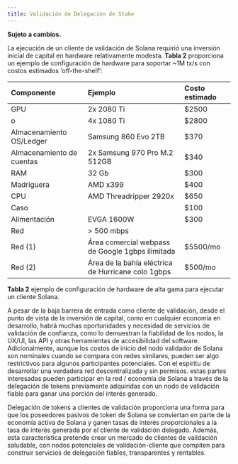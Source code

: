 ```yaml
---
title: Validación de Delegación de Stake
---
```


**Sujeto a cambios.**

La ejecución de un cliente de validación de Solana requirió una inversión inicial de capital en hardware relativamente modesta. **Tabla 2** proporciona un ejemplo de configuración de hardware para soportar ~1M tx/s con costos estimados ‘off-the-shelf’:

| Componente                | Ejemplo                                            | Costo estimado |
| :------------------------ | :------------------------------------------------- | :------------- |
| GPU                       | 2x 2080 Ti                                         | \$2500         |
| o                         | 4x 1080 Ti                                         | \$2800         |
| Almacenamiento OS/Ledger  | Samsung 860 Evo 2TB                                | \$370          |
| Almacenamiento de cuentas | 2x Samsung 970 Pro M.2 512GB                       | \$340          |
| RAM                       | 32 Gb                                              | \$300          |
| Madriguera                | AMD x399                                           | \$400          |
| CPU                       | AMD Threadripper 2920x                             | \$650          |
| Caso                      |                                                    | \$100          |
| Alimentación              | EVGA 1600W                                         | \$300          |
| Red                       | &gt; 500 mbps                                      |                |
| Red \(1\)                 | Área comercial webpass de Google 1gbps ilimitada   | \$5500/mo      |
| Red \(2\)                 | Área de la bahía eléctrica de Hurricane colo 1gbps | \$500/mo       |

**Tabla 2** ejemplo de configuración de hardware de alta gama para ejecutar un cliente Solana.

A pesar de la baja barrera de entrada como cliente de validación, desde el punto de vista de la inversión de capital, como en cualquier economía en desarrollo, habrá muchas oportunidades y necesidad de servicios de validación de confianza, como lo demuestran la fiabilidad de los nodos, la UX/UI, las API y otras herramientas de accesibilidad del software. Adicionalmente, aunque los costos de inicio del nodo validador de Solana son nominales cuando se compara con redes similares, pueden ser algo restrictivos para algunos participantes potenciales. Con el espíritu de desarrollar una verdadera red descentralizada y sin permisos. estas partes interesadas pueden participar en la red / economía de Solana a través de la delegación de tokens previamente adquiridas con un nodo de validación fiable para ganar una porción del interés generado.

Delegación de tokens a clientes de validación proporciona una forma para que los poseedores pasivos de token de Solana se conviertan en parte de la economía activa de Solana y ganen tasas de interés proporcionales a la tasa de interés generada por el cliente de validación delegado. Además, esta característica pretende crear un mercado de clientes de validación saludable, con nodos potenciales de validación-cliente que compiten para construir servicios de delegación fiables, transparentes y rentables.
